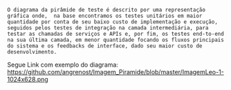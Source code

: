 	O diagrama da pirâmide de teste é descrito por uma representação gráfica onde,  na base encontramos os testes unitários em maior quantidade por conta de seu baixo custo de implementação e execução, seguidos pelos testes de integração na camada intermediária, para testar as chamadas de serviços e APIs e, por fim, os testes end-to-end na sua última camada, em menor quantidade focando os fluxos principais do sistema e os feedbacks de interface, dado seu maior custo de desenvolvimento.
  
  

Segue Link com exemplo do diagrama:
https://github.com/angrenost/Imagem_Piramide/blob/master/ImagemLeo-1-1024x628.png
